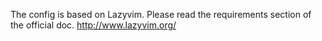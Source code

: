 The config is based on Lazyvim.
Please read the requirements section of the official doc.
http://www.lazyvim.org/
